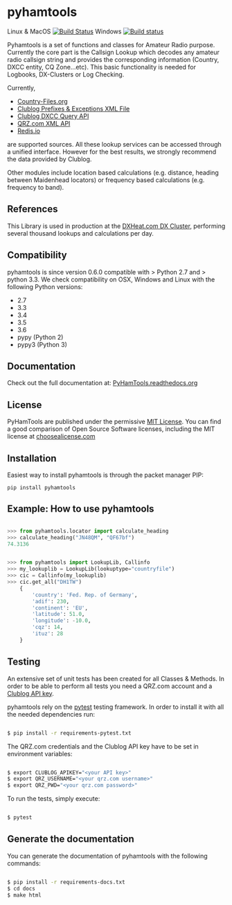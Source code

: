 # pyhamtools

Linux & MacOS [![Build Status](https://travis-ci.org/dh1tw/pyhamtools.svg?branch=master)](https://travis-ci.org/dh1tw/pyhamtools)
Windows [![Build status](https://ci.appveyor.com/api/projects/status/it6077sklplhgkyf?svg=true)](https://ci.appveyor.com/project/dh1tw/pyhamtools)


Pyhamtools is a set of functions and classes for Amateur Radio purpose.
Currently the core part is the Callsign Lookup which decodes any amateur radio
callsign string and provides the corresponding information (Country, DXCC
entity, CQ Zone...etc). This basic functionality is needed for Logbooks,
DX-Clusters or Log Checking.

Currently,
* [Country-Files.org](http://country-files.org)
* [Clublog Prefixes & Exceptions XML File](https://clublog.freshdesk.com/support/articles/54902-downloading-the-prefixes-and-exceptions-as)
* [Clublog DXCC Query API](http://clublog.freshdesk.com/support/articles/54904-how-to-query-club-log-for-dxcc)
* [QRZ.com XML API](http://www.qrz.com/XML/current_spec.html)
* [Redis.io](http://redis.io)

are supported sources.
All these lookup services can be accessed through a unified interface. However
for the best results, we strongly recommend the data provided by Clublog.

Other modules include location based calculations (e.g. distance,
heading between Maidenhead locators) or frequency based calculations
(e.g. frequency to band).

## References

This Library is used in production at the [DXHeat.com DX Cluster](https://dxheat.com), performing several thousand lookups and calculations per day.

## Compatibility

pyhamtools is since version 0.6.0 compatible with > Python 2.7 and > python 3.3.
We check compatibility on OSX, Windows and Linux with the following Python
versions:
* 2.7
* 3.3
* 3.4
* 3.5
* 3.6
* pypy (Python 2)
* pypy3 (Python 3)

## Documentation

Check out the full documentation at:
[PyHamTools.readthedocs.org](http://pyhamtools.readthedocs.org/en/latest/index.html)

## License

PyHamTools are published under the permissive [MIT License](http://choosealicense.com/licenses/mit/). You can find a good comparison of
Open Source Software licenses, including the MIT license at [choosealicense.com](http://choosealicense.com/licenses/)

## Installation

Easiest way to install pyhamtools is through the packet manager PIP:

`pip install pyhamtools`

## Example: How to use pyhamtools

``` python

>>> from pyhamtools.locator import calculate_heading
>>> calculate_heading("JN48QM", "QF67bf")
74.3136


>>> from pyhamtools import LookupLib, Callinfo
>>> my_lookuplib = LookupLib(lookuptype="countryfile")
>>> cic = Callinfo(my_lookuplib)
>>> cic.get_all("DH1TW")
    {
        'country': 'Fed. Rep. of Germany',
        'adif': 230,
        'continent': 'EU',
        'latitude': 51.0,
        'longitude': -10.0,
        'cqz': 14,
        'ituz': 28
    }

```

## Testing

An extensive set of unit tests has been created for all Classes & Methods.
In order to be able to perform all tests you need a QRZ.com account and a
[Clublog API key](http://clublog.freshdesk.com/support/solutions/articles/54910-api-keys).

pyhamtools rely on the [pytest](https://docs.pytest.org/en/latest/) testing
framework. In order to install it with all the needed dependencies run:

```bash

$ pip install -r requirements-pytest.txt

```

The QRZ.com credentials and the Clublog API key have to be set in environment
variables:

```bash

$ export CLUBLOG_APIKEY="<your API key>"
$ export QRZ_USERNAME="<your qrz.com username>"
$ export QRZ_PWD="<your qrz.com password>"

```

To run the tests, simply execute:

```bash

$ pytest

```

## Generate the documentation

You can generate the documentation of pyhamtools with the following commands:

```bash

$ pip install -r requirements-docs.txt
$ cd docs
$ make html

```